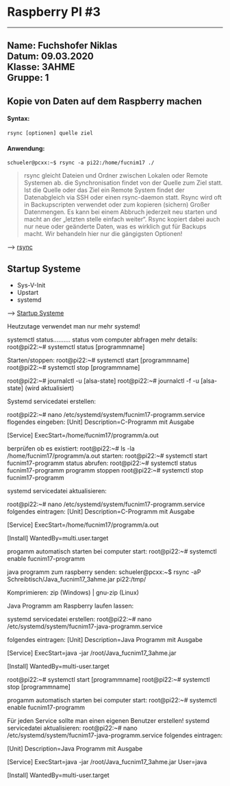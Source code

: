 # Raspberry PI #3
         
-----

**Name**: Fuchshofer Niklas  
**Datum**: 09.03.2020  
**Klasse**: 3AHME  
**Gruppe**: 1  
------


## Kopie von Daten auf dem Raspberry machen
#### Syntax:
```
rsync [optionen] quelle ziel
```
#### Anwendung:
```
schueler@pcxx:~$ rsync -a pi22:/home/fucnim17 ./
```
> rsync gleicht Dateien und Ordner zwischen Lokalen oder Remote Systemen ab. die Synchronisation findet von der Quelle zum Ziel statt. Ist die Quelle oder das Ziel ein Remote System findet der Datenabgleich via SSH oder einen rsync-daemon statt. Rsync wird oft in Backupscripten verwendet oder zum kopieren (sichern) Großer Datenmengen. Es kann bei einem Abbruch jederzeit neu starten und macht an der „letzten stelle einfach weiter“. Rsync kopiert dabei auch nur neue oder geänderte Daten, was es wirklich gut für Backups macht. Wir behandeln hier nur die gängigsten Optionen!
         
--> [rsync](https://www.shellbefehle.de/befehle/rsync/)


## Startup Systeme 
* Sys-V-Init
* Upstart
* systemd

--> [Startup Systeme](https://lms.at/dotlrn/classes/informatik/610437.3AHME_LA1SX.19_20/xolrn/9F2714A93B69A.symlink?resource_id=0-420357452&m=view#155470713)

Heutzutage verwendet man nur mehr systemd!


systemctl status.......... status vom computer abfragen
mehr details: root@pi22:~# systemctl status [programmname]

Starten/stoppen: root@pi22:~# systemctl start [programmname]
                 root@pi22:~# systemctl stop [programmname]
                 
root@pi22:~# journalctl -u [alsa-state]
root@pi22:~# journalctl -f -u [alsa-state]  (wird aktualisiert)

Systemd servicedatei erstellen:

root@pi22:~# nano /etc/systemd/system/fucnim17-programm.service
flogendes eingeben: 
[Unit]
Description=C-Programm mit Ausgabe

[Service]
ExecStart=/home/fucnim17/programm/a.out

berprüfen ob es existiert: root@pi22:~# ls -la /home/fucnim17/programm/a.out
starten: root@pi22:~# systemctl start fucnim17-programm
status abrufen: root@pi22:~# systemctl status fucnim17-programm
programm stoppen root@pi22:~# systemctl stop fucnim17-programm

systemd servicedatei aktualisieren:

root@pi22:~# nano /etc/systemd/system/fucnim17-programm.service
folgendes eintragen:
[Unit]
Description=C-Programm mit Ausgabe

[Service]
ExecStart=/home/fucnim17/programm/a.out

[Install]
WantedBy=multi.user.target

progamm automatisch starten bei computer start: root@pi22:~# systemctl enable fucnim17-programm

java programm zum raspberry senden: schueler@pcxx:~$ rsync -aP Schreibtisch/Java_fucnim17_3ahme.jar pi22:/tmp/

Komprimieren: zip (Windows) | gnu-zip (Linux)


Java Programm am Raspberry laufen lassen:

systemd servicedatei erstellen:
root@pi22:~# nano /etc/systemd/system/fucnim17-java-programm.service

folgendes eintragen:
[Unit]
Description=Java Programm mit Ausgabe

[Service]
ExecStart=java -jar /root/Java_fucnim17_3ahme.jar

[Install]
WantedBy=multi-user.target

 root@pi22:~# systemctl start [programmname]
 root@pi22:~# systemctl stop [programmname]

progamm automatisch starten bei computer start: root@pi22:~# systemctl enable fucnim17-programm

Für jeden Service sollte man einen eigenen Benutzer erstellen!
systemd servicedatei aktualisieren:
root@pi22:~# nano /etc/systemd/system/fucnim17-java-programm.service
folgendes eintragen:

[Unit]
Description=Java Programm mit Ausgabe

[Service]
ExecStart=java -jar /root/Java_fucnim17_3ahme.jar
User=java

[Install]
WantedBy=multi-user.target












